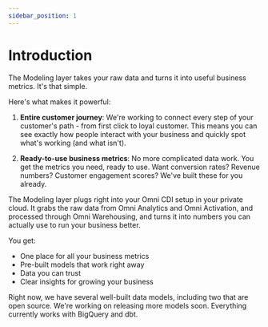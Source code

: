 ```yaml
---
sidebar_position: 1
---
```


# Introduction

The Modeling layer takes your raw data and turns it into useful business metrics. It's that simple. 

Here's what makes it powerful:

1. **Entire customer journey**: We're working to connect every step of your customer's path - from first click to loyal customer. This means you can see exactly how people interact with your business and quickly spot what's working (and what isn't).

2. **Ready-to-use business metrics**: No more complicated data work. You get the metrics you need, ready to use. Want conversion rates? Revenue numbers? Customer engagement scores? We've built these for you already.

The Modeling layer plugs right into your Omni CDI setup in your private cloud. It grabs the raw data from Omni Analytics and Omni Activation, and processed through Omni Warehousing, and turns it into numbers you can actually use to run your business better.

You get:
- One place for all your business metrics
- Pre-built models that work right away
- Data you can trust
- Clear insights for growing your business

Right now, we have several well-built data models, including two that are open source. We're working on releasing more models soon. Everything currently works with BigQuery and dbt.